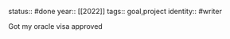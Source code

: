 status:: #done
year:: [[2022]]
tags:: goal,project
identity:: #writer


Got my oracle visa approved
